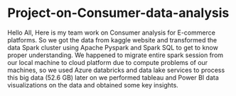 # Project-on-Consumer-data-analysis
Hello All, Here is my team work on Consumer analysis for E-commerce platforms.
So we got the data from kaggle website and transformed the data Spark cluster using Apache Pyspark and Spark SQL to get to know proper understanding. We happened to migrate entire spark session from our local machine to cloud platform due to compute problems of our machines, so we used Azure databricks and data lake services to process this big data (52.6 GB)
later on we performed tableau and Power BI data visualizations on the data and obtained some key insights.
